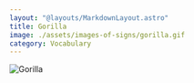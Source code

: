 ```yaml
---
layout: "@layouts/MarkdownLayout.astro"
title: Gorilla
image: ./assets/images-of-signs/gorilla.gif
category: Vocabulary
---
```


![Gorilla](@signs/gorilla.gif)
